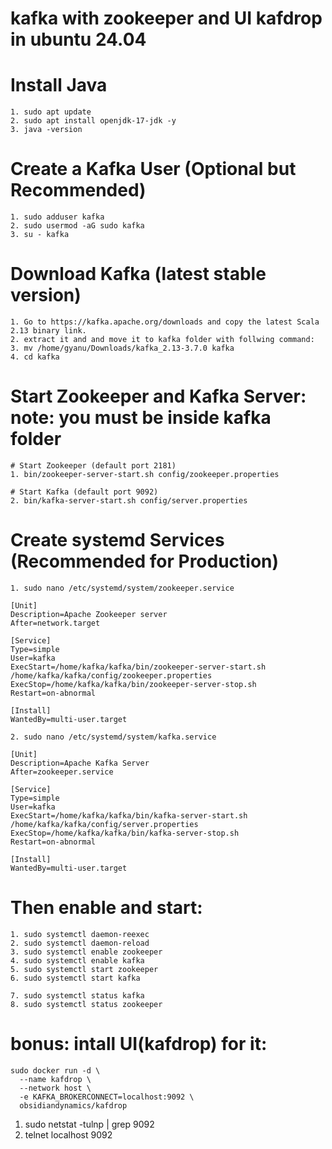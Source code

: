# kafka with zookeeper and UI kafdrop in ubuntu 24.04

# Install Java
	1. sudo apt update
	2. sudo apt install openjdk-17-jdk -y
	3. java -version

# Create a Kafka User (Optional but Recommended)
	1. sudo adduser kafka
	2. sudo usermod -aG sudo kafka
	3. su - kafka

# Download Kafka (latest stable version)
	1. Go to https://kafka.apache.org/downloads and copy the latest Scala 2.13 binary link.
	2. extract it and and move it to kafka folder with follwing command:
	3. mv /home/gyanu/Downloads/kafka_2.13-3.7.0 kafka
	4. cd kafka


# Start Zookeeper and Kafka Server: note: you must be inside kafka folder
	# Start Zookeeper (default port 2181)
	1. bin/zookeeper-server-start.sh config/zookeeper.properties

	# Start Kafka (default port 9092)
	2. bin/kafka-server-start.sh config/server.properties

# Create systemd Services (Recommended for Production)

	1. sudo nano /etc/systemd/system/zookeeper.service

	[Unit]
	Description=Apache Zookeeper server
	After=network.target

	[Service]
	Type=simple
	User=kafka
	ExecStart=/home/kafka/kafka/bin/zookeeper-server-start.sh /home/kafka/kafka/config/zookeeper.properties
	ExecStop=/home/kafka/kafka/bin/zookeeper-server-stop.sh
	Restart=on-abnormal

	[Install]
	WantedBy=multi-user.target
	
	2. sudo nano /etc/systemd/system/kafka.service
	
	[Unit]
	Description=Apache Kafka Server
	After=zookeeper.service

	[Service]
	Type=simple
	User=kafka
	ExecStart=/home/kafka/kafka/bin/kafka-server-start.sh /home/kafka/kafka/config/server.properties
	ExecStop=/home/kafka/kafka/bin/kafka-server-stop.sh
	Restart=on-abnormal

	[Install]
	WantedBy=multi-user.target


# Then enable and start:

	1. sudo systemctl daemon-reexec
	2. sudo systemctl daemon-reload
	3. sudo systemctl enable zookeeper
	4. sudo systemctl enable kafka
	5. sudo systemctl start zookeeper
	6. sudo systemctl start kafka

	7. sudo systemctl status kafka
	8. sudo systemctl status zookeeper



# bonus: intall UI(kafdrop) for it: 

	sudo docker run -d \
	  --name kafdrop \
	  --network host \
	  -e KAFKA_BROKERCONNECT=localhost:9092 \
	  obsidiandynamics/kafdrop
  
  
  
1. sudo netstat -tulnp | grep 9092
2. telnet localhost 9092
